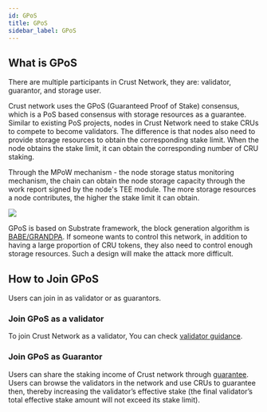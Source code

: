 ```yaml
---
id: GPoS
title: GPoS
sidebar_label: GPoS
---
```


## What is GPoS

There are multiple participants in Crust Network, they are: validator, guarantor, and storage user.

Crust network uses the GPoS (Guaranteed Proof of Stake) consensus, which is a PoS based consensus with storage resources as a guarantee. Similar to existing PoS projects, nodes in Crust Network need to stake CRUs to compete to become validators. The difference is that nodes also need to provide storage resources to obtain the corresponding stake limit. When the node obtains the stake limit, it can obtain the corresponding number of CRU staking.

Through the MPoW mechanism - the node storage status monitoring mechanism, the chain can obtain the node storage capacity through the work report signed by the node's TEE module. The more storage resources a node contributes, the higher the stake limit it can obtain.

![](https://crust-data.oss-cn-shanghai.aliyuncs.com/wiki/general/gpos.png)

GPoS is based on Substrate framework, the block generation algorithm is [BABE/GRANDPA](https://wiki.polkadot.network/docs/en/learn-consensus#what-is-grandpababe). If someone wants to control this network, in addition to having a large proportion of CRU tokens, they also need to control enough storage resources. Such a design will make the attack more difficult.

## How to Join GPoS
Users can join in as validator or as guarantors.

### Join GPoS as a validator
To join Crust Network as a validator, You can check [validator guidance](validatorGuidance.md).

### Join GPoS as Guarantor

Users can share the staking income of Crust network through [guarantee](guarantor-guidance.md). Users can browse the validators in the network and use CRUs to guarantee then, thereby increasing the validator’s effective stake (the final validator’s total effective stake amount will not exceed its stake limit).
